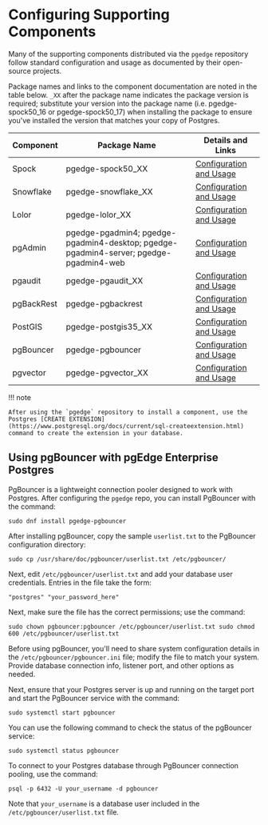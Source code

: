 # Configuring Supporting Components

Many of the supporting components distributed via the `pgedge` repository follow standard configuration and usage as documented by their open-source projects.  

Package names and links to the component documentation are noted in the table below. `_XX` after the package name indicates the package version is required; substitute your version into the package name (i.e. pgedge-spock50_16 or pgedge-spock50_17) when installing the package to ensure you've installed the version that matches your copy of Postgres.

| Component | Package Name | Details and Links |
|-----------|--------------|-------------------|
| Spock     | pgedge-spock50_XX | [Configuration and Usage](https://github.com/pgEdge/spock/blob/main/README.md) |
| Snowflake | pgedge-snowflake_XX | [Configuration and Usage](https://github.com/pgEdge/snowflake/blob/main/README.md) |
| Lolor     | pgedge-lolor_XX | [Configuration and Usage](https://github.com/pgEdge/lolor/blob/main/README.md) |
| pgAdmin | pgedge-pgadmin4; pgedge-pgadmin4-desktop; pgedge-pgadmin4-server; pgedge-pgadmin4-web | [Configuration and Usage](https://www.pgadmin.org/docs/) |
| pgaudit | pgedge-pgaudit_XX | [Configuration and Usage](https://github.com/pgaudit/pgaudit/blob/main/README.md) |
| pgBackRest | pgedge-pgbackrest | [Configuration and Usage](https://pgbackrest.org/user-guide-index.html) |
| PostGIS | pgedge-postgis35_XX | [Configuration and Usage](https://postgis.net/documentation/) |
| pgBouncer | pgedge-pgbouncer | [Configuration and Usage](#using-pgbouncer-with-pgedge-enterprise-postgres) |
| pgvector | pgedge-pgvector_XX | [Configuration and Usage](https://github.com/pgvector/pgvector) |

!!! note

    After using the `pgedge` repository to install a component, use the Postgres [CREATE EXTENSION](https://www.postgresql.org/docs/current/sql-createextension.html) command to create the extension in your database.


## Using pgBouncer with pgEdge Enterprise Postgres

PgBouncer is a lightweight connection pooler designed to work with Postgres. After configuring the `pgedge` repo, you can install PgBouncer with the command:

`sudo dnf install pgedge-pgbouncer` 

After installing pgBouncer, copy the sample `userlist.txt` to the PgBouncer configuration directory:

`sudo cp /usr/share/doc/pgbouncer/userlist.txt /etc/pgbouncer/` 

Next, edit `/etc/pgbouncer/userlist.txt` and add your database user credentials. Entries in the file take the form:

`"postgres" "your_password_here"` 

Next, make sure the file has the correct permissions; use the command:

`sudo chown pgbouncer:pgbouncer /etc/pgbouncer/userlist.txt sudo chmod 600 /etc/pgbouncer/userlist.txt` 

Before using pgBouncer, you'll need to share system configuration details in the `/etc/pgbouncer/pgbouncer.ini` file; modify the file to match your system. Provide database connection info, listener port, and other options as needed.

Next, ensure that your Postgres server is up and running on the target port and start the PgBouncer service with the command:

`sudo systemctl start pgbouncer` 

You can use the following command to check the status of the pgBouncer service:

`sudo systemctl status pgbouncer` 

To connect to your Postgres database through PgBouncer connection pooling, use the command:

`psql -p 6432 -U your_username -d pgbouncer` 

Note that `your_username` is a database user included in the `/etc/pgbouncer/userlist.txt` file.